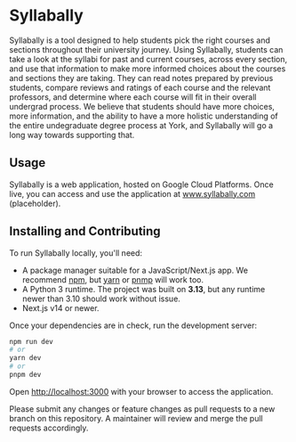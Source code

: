 # Syllabally

Syllabally is a tool designed to help students pick the right courses and sections throughout their university journey. Using Syllabally, students can take a look at the syllabi for past and current courses, across every section, and use that information to make more informed choices about the courses and sections they are taking. They can read notes prepared by previous students, compare reviews and ratings of each course and the relevant professors, and determine where each course will fit in their overall undergrad process. We believe that students should have more choices, more information, and the ability to have a more holistic understanding of the entire undegraduate degree process at York, and Syllabally will go a long way towards supporting that.

## Usage
Syllabally is a web application, hosted on Google Cloud Platforms. Once live, you can access and use the application at www.syllabally.com (placeholder).

## Installing and Contributing

To run Syllabally locally, you'll need:

- A package manager suitable for a JavaScript/Next.js app. We recommend [npm](https://www.npmjs.com), but [yarn](https://classic.yarnpkg.com/en/) or [pnmp](https://pnpm.io) will work too.
- A Python 3 runtime. The project was built on **3.13**, but any runtime newer than 3.10 should work without issue.
- Next.js v14 or newer.

Once your dependencies are in check, run the development server:

```bash
npm run dev
# or
yarn dev
# or
pnpm dev
```

Open [http://localhost:3000](http://localhost:3000) with your browser to access the application.

Please submit any changes or feature changes as pull requests to a new branch on this repository. A maintainer will review and merge the pull requests accordingly.


